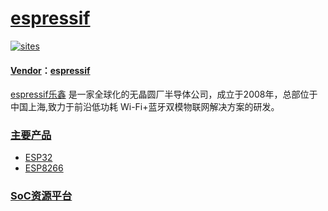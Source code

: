 ﻿# [espressif](https://github.com/sochub/espressif)

[![sites](http://182.61.61.133/link/resources/SoC.png)](https://stop.stops.top) 

#### [Vendor](https://github.com/sochub/Vendor)：[espressif](https://www.espressif.com/) 

[espressif乐鑫](https://www.espressif.com/zh-hans) 是一家全球化的无晶圆厂半导体公司，成立于2008年，总部位于中国上海,致力于前沿低功耗 Wi-Fi+蓝牙双模物联网解决方案的研发。


###  [主要产品](https://github.com/sochub/espressif)  

* [ESP32](https://github.com/sochub/ESP32) 
* [ESP8266](https://github.com/sochub/ESP8266) 

###  [SoC资源平台](http://www.qitas.cn)   
